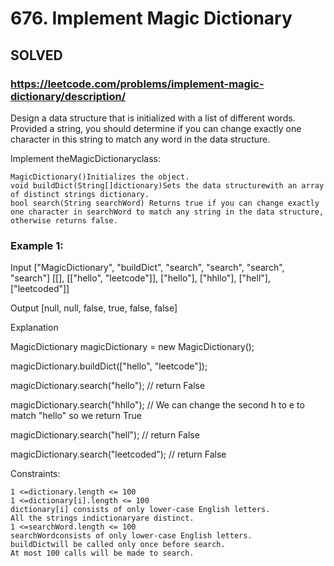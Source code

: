 # 676. Implement Magic Dictionary

## SOLVED
### https://leetcode.com/problems/implement-magic-dictionary/description/
Design a data structure that is initialized with a list of different words. Provided a string, you should determine if you can change exactly one character in this string to match any word in the data structure.

Implement theMagicDictionaryclass:


	MagicDictionary()Initializes the object.
	void buildDict(String[]dictionary)Sets the data structurewith an array of distinct strings dictionary.
	bool search(String searchWord) Returns true if you can change exactly one character in searchWord to match any string in the data structure, otherwise returns false.



### Example 1:


Input
[&quot;MagicDictionary&quot;, &quot;buildDict&quot;, &quot;search&quot;, &quot;search&quot;, &quot;search&quot;, &quot;search&quot;]
[[], [[&quot;hello&quot;, &quot;leetcode&quot;]], [&quot;hello&quot;], [&quot;hhllo&quot;], [&quot;hell&quot;], [&quot;leetcoded&quot;]]

Output
[null, null, false, true, false, false]



Explanation

MagicDictionary magicDictionary = new MagicDictionary();

magicDictionary.buildDict([&quot;hello&quot;, &quot;leetcode&quot;]);

magicDictionary.search(&quot;hello&quot;); // return False

magicDictionary.search(&quot;hhllo&quot;); // We can change the second h to e to match &quot;hello&quot; so we return True

magicDictionary.search(&quot;hell&quot;); // return False

magicDictionary.search(&quot;leetcoded&quot;); // return False



Constraints:


	1 <=dictionary.length <= 100
	1 <=dictionary[i].length <= 100
	dictionary[i] consists of only lower-case English letters.
	All the strings indictionaryare distinct.
	1 <=searchWord.length <= 100
	searchWordconsists of only lower-case English letters.
	buildDictwill be called only once before search.
	At most 100 calls will be made to search.

